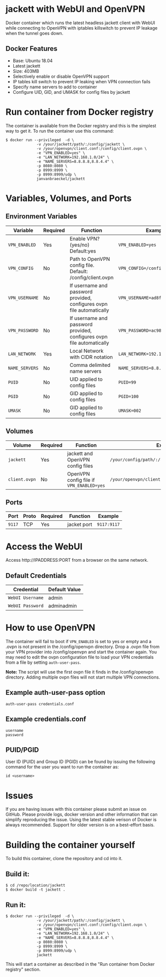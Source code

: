 # jackett with WebUI and OpenVPN

Docker container which runs the latest headless jackett client with WebUI while connecting to OpenVPN with iptables killswitch to prevent IP leakage when the tunnel goes down.

## Docker Features

- Base: Ubuntu 18.04
- Latest jackett
- Size: 403MB
- Selectively enable or disable OpenVPN support
- IP tables kill switch to prevent IP leaking when VPN connection fails
- Specify name servers to add to container
- Configure UID, GID, and UMASK for config files by jackett

# Run container from Docker registry

The container is available from the Docker registry and this is the simplest way to get it.
To run the container use this command:

```
$ docker run --privileged  -d \
              -v /your/jackett/path/:/config/jackett \
              -v /your/openvpn/client.conf:/config/client.ovpn \
              -e "VPN_ENABLED=yes" \
              -e "LAN_NETWORK=192.168.1.0/24" \
              -e "NAME_SERVERS=8.8.8.8,8.8.4.4" \
              -p 8080:8080 \
              -p 8999:8999 \
              -p 8999:8999/udp \
              janvanbraeckel/jackett
```

# Variables, Volumes, and Ports

## Environment Variables

| Variable       | Required | Function                                                              | Example                          |
| -------------- | -------- | --------------------------------------------------------------------- | -------------------------------- |
| `VPN_ENABLED`  | Yes      | Enable VPN? (yes/no) Default:yes                                      | `VPN_ENABLED=yes`                |
| `VPN_CONFIG`   | No       | Path to OpenVPN config file. Default: /config/client.ovpn             | `VPN_CONFIG=/config/client.conf` |
| `VPN_USERNAME` | No       | If username and password provided, configures ovpn file automatically | `VPN_USERNAME=ad8f64c02a2de`     |
| `VPN_PASSWORD` | No       | If username and password provided, configures ovpn file automatically | `VPN_PASSWORD=ac98df79ed7fb`     |
| `LAN_NETWORK`  | Yes      | Local Network with CIDR notation                                      | `LAN_NETWORK=192.168.1.0/24`     |
| `NAME_SERVERS` | No       | Comma delimited name servers                                          | `NAME_SERVERS=8.8.8.8,8.8.4.4`   |
| `PUID`         | No       | UID applied to config files                                           | `PUID=99`                        |
| `PGID`         | No       | GID applied to config files                                           | `PGID=100`                       |
| `UMASK`        | No       | GID applied to config files                                           | `UMASK=002`                      |

## Volumes

| Volume        | Required | Function                                 | Example                                         |
| ------------- | -------- | ---------------------------------------- | ----------------------------------------------- |
| `jackett`     | Yes      | jackett and OpenVPN config files         | `/your/config/path/:/config/jackett`            |
| `client.ovpn` | No       | OpenVPN config file if `VPN_ENABLED=yes` | `/your/openvpn/client.conf:/config/client.ovpn` |

## Ports

| Port   | Proto | Required | Function    | Example     |
| ------ | ----- | -------- | ----------- | ----------- |
| `9117` | TCP   | Yes      | jacket port | `9117:9117` |

# Access the WebUI

Access http://IPADDRESS:PORT from a browser on the same network.

## Default Credentials

| Credential       | Default Value |
| ---------------- | ------------- |
| `WebUI Username` | admin         |
| `WebUI Password` | adminadmin    |

# How to use OpenVPN

The container will fail to boot if `VPN_ENABLED` is set to yes or empty and a .ovpn is not present in the /config/openvpn directory. Drop a .ovpn file from your VPN provider into /config/openvpn and start the container again. You may need to edit the ovpn configuration file to load your VPN credentials from a file by setting `auth-user-pass`.

**Note:** The script will use the first ovpn file it finds in the /config/openvpn directory. Adding multiple ovpn files will not start multiple VPN connections.

## Example auth-user-pass option

`auth-user-pass credentials.conf`

## Example credentials.conf

```
username
password
```

## PUID/PGID

User ID (PUID) and Group ID (PGID) can be found by issuing the following command for the user you want to run the container as:

```
id <username>
```

# Issues

If you are having issues with this container please submit an issue on GitHub.
Please provide logs, docker version and other information that can simplify reproducing the issue.
Using the latest stable verison of Docker is always recommended. Support for older version is on a best-effort basis.

# Building the container yourself

To build this container, clone the repository and cd into it.

## Build it:

```
$ cd /repo/location/jackett
$ docker build -t jackett .
```

## Run it:

```
$ docker run --privileged  -d \
              -v /your/jackett/path/:/config/jackett \
              -v /your/openvpn/client.conf:/config/client.ovpn \
              -e "VPN_ENABLED=yes" \
              -e "LAN_NETWORK=192.168.1.0/24" \
              -e "NAME_SERVERS=8.8.8.8,8.8.4.4" \
              -p 8080:8080 \
              -p 8999:8999 \
              -p 8999:8999/udp \
              jackett
```

This will start a container as described in the "Run container from Docker registry" section.
